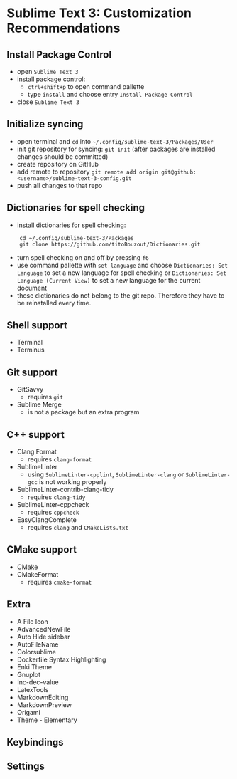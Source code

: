 # Sublime Text 3: Customization Recommendations

## Install Package Control

- open `Sublime Text 3`
- install package control:
    + `ctrl+shift+p` to open command pallette
    + type `install` and choose entry `Install Package Control` 
- close `Sublime Text 3`

## Initialize syncing
- open terminal and `cd` into `~/.config/sublime-text-3/Packages/User`
- init git repository for syncing: `git init` (after packages are installed changes should be committed)
- create repository on GitHub
- add remote to repository `git remote add origin git@github:<username>/sublime-text-3-config.git`
- push all changes to that repo

## Dictionaries for spell checking
- install dictionaries for spell checking:
```
    cd ~/.config/sublime-text-3/Packages
    git clone https://github.com/titoBouzout/Dictionaries.git
```
- turn spell checking on and off by pressing `f6`
- use command pallette with `set language` and choose `Dictionaries: Set Language` to set a new language for spell checking or `Dictionaries: Set Language (Current View)` to set a new language for the current document
- these dictionaries do not belong to the git repo. Therefore they have to be reinstalled every time.

## Shell support

- Terminal
- Terminus

## Git support
- GitSavvy
    + requires `git`
- Sublime Merge
    + is not a package but an extra program

## C++ support

- Clang Format
    + requires `clang-format`
- SublimeLinter
    + using `SublimeLinter-cpplint`, `SublimeLinter-clang` or `SublimeLinter-gcc` is not working properly
- SublimeLinter-contrib-clang-tidy
    + requires `clang-tidy`
- SublimeLinter-cppcheck
    + requires `cppcheck`
- EasyClangComplete
    + requires `clang` and `CMakeLists.txt`

## CMake support

- CMake
- CMakeFormat
    + requires `cmake-format`

## Extra

- A File Icon
- AdvancedNewFile
- Auto Hide sidebar
- AutoFileName
- Colorsublime
- Dockerfile Syntax Highlighting
- Enki Theme
- Gnuplot
- Inc-dec-value
- LatexTools
- MarkdownEditing
- MarkdownPreview
- Origami
- Theme - Elementary

## Keybindings
## Settings